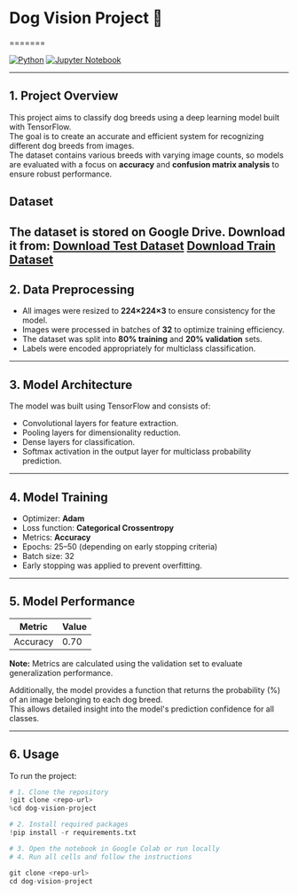# Dog Vision Project 🐶
=======

[![Python](https://img.shields.io/badge/Python-3.10+-blue.svg)](https://www.python.org/)
[![Jupyter Notebook](https://img.shields.io/badge/Notebook-Colab-orange.svg)](notebook.ipynb)

---

## 1. Project Overview
This project aims to classify dog breeds using a deep learning model built with TensorFlow.  
The goal is to create an accurate and efficient system for recognizing different dog breeds from images.  
The dataset contains various breeds with varying image counts, so models are evaluated with a focus on **accuracy** and **confusion matrix analysis** to ensure robust performance.

## Dataset
The dataset is stored on Google Drive. Download it from:
[Download Test Dataset](https://drive.google.com/drive/folders/1L-0apouI0Q4KhZJ-8U9Vf2G4RFxxv4y9?usp=sharing)
[Download Train Dataset](https://drive.google.com/drive/folders/1o8V7hvcvO4o9rN1nvIM9Lz50Ypza9Mhq?usp=sharing)
---

## 2. Data Preprocessing
- All images were resized to **224×224×3** to ensure consistency for the model.  
- Images were processed in batches of **32** to optimize training efficiency.  
- The dataset was split into **80% training** and **20% validation** sets.  
- Labels were encoded appropriately for multiclass classification.

---

## 3. Model Architecture
The model was built using TensorFlow and consists of:

- Convolutional layers for feature extraction.  
- Pooling layers for dimensionality reduction.  
- Dense layers for classification.  
- Softmax activation in the output layer for multiclass probability prediction.

---

## 4. Model Training
- Optimizer: **Adam**  
- Loss function: **Categorical Crossentropy**  
- Metrics: **Accuracy**
- Epochs: 25–50 (depending on early stopping criteria)  
- Batch size: 32  
- Early stopping was applied to prevent overfitting.

---

## 5. Model Performance

| Metric       | Value   |
|--------------|---------|
| Accuracy     | 0.70    |
**Note:** Metrics are calculated using the validation set to evaluate generalization performance.

Additionally, the model provides a function that returns the probability (%) of an image belonging to each dog breed.  
This allows detailed insight into the model's prediction confidence for all classes.

---

## 6. Usage

To run the project:

```python
# 1. Clone the repository
!git clone <repo-url>
%cd dog-vision-project

# 2. Install required packages
!pip install -r requirements.txt

# 3. Open the notebook in Google Colab or run locally
# 4. Run all cells and follow the instructions

git clone <repo-url>
cd dog-vision-project

